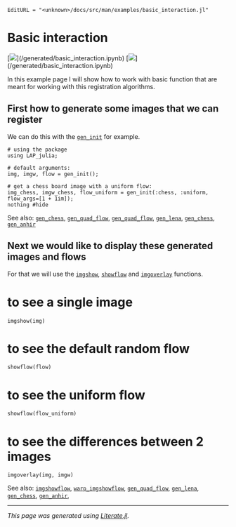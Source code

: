 ```@meta
EditURL = "<unknown>/docs/src/man/examples/basic_interaction.jl"
```

# Basic interaction

[![](https://mybinder.org/badge_logo.svg)](<unknown>/generated/basic_interaction.ipynb)
[![](https://img.shields.io/badge/show-nbviewer-579ACA.svg)](<unknown>/generated/basic_interaction.ipynb)

In this example page I will show how to work with basic function that are meant for working with this registration algorithms.

## First how to generate some images that we can register
We can do this with the [`gen_init`](@ref) for example.

```@example basic_interaction
# using the package
using LAP_julia;

# default arguments:
img, imgw, flow = gen_init();

# get a chess board image with a uniform flow:
img_chess, imgw_chess, flow_uniform = gen_init(:chess, :uniform, flow_args=[1 + 1im]);
nothing #hide
```

See also: [`gen_chess`](@ref), [`gen_quad_flow`](@ref), [`gen_quad_flow`](@ref), [`gen_lena`](@ref), [`gen_chess`](@ref), [`gen_anhir`](@ref)

## Next we would like to display these generated images and flows
For that we will use the [`imgshow`](@ref), [`showflow`](@ref) and [`imgoverlay`](@ref) functions.

# to see a single image

```@example basic_interaction
imgshow(img)
```

# to see the default random flow

```@example basic_interaction
showflow(flow)
```

# to see the uniform flow

```@example basic_interaction
showflow(flow_uniform)
```

# to see the differences between 2 images

```@example basic_interaction
imgoverlay(img, imgw)
```

See also: [`imgshowflow`](@ref), [`warp_imgshowflow`](@ref), [`gen_quad_flow`](@ref), [`gen_lena`](@ref), [`gen_chess`](@ref), [`gen_anhir`](@ref),

---

*This page was generated using [Literate.jl](https://github.com/fredrikekre/Literate.jl).*

